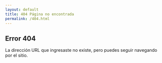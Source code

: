 ```yaml
---
layout: default
title: 404 Página no encontrada
permalink: /404.html
---
```

<section>
<h2>Error 404</h2>
<p>La dirección URL que ingresaste no existe, pero puedes seguir navegando por el sitio.</p>
</section>
